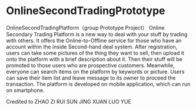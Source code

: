 # OnlineSecondTradingPrototype
OnlineSecondTradingPlatform（group Prototype Project）
Online Secondary Trading Platform is a new way to deal with your stuff by trading with others. It offers the Online-to-Offline service for those who have an account within the inside Second-hand deal system. After registration, users can take some pictures of the thing they want to sell, then upload it onto the platform with a brief description about it. Then their stuff will be promoted to those users who are prospective customers. Meanwhile, everyone can search items on the platform by keywords or picture. Users can save their item list and leave message to its owner to proceed the transaction. The platform is developed on mobile application, which can run on smartphone.


Credited to 
ZHAO ZI RUI
SUN JING XUAN
LUO YUE
